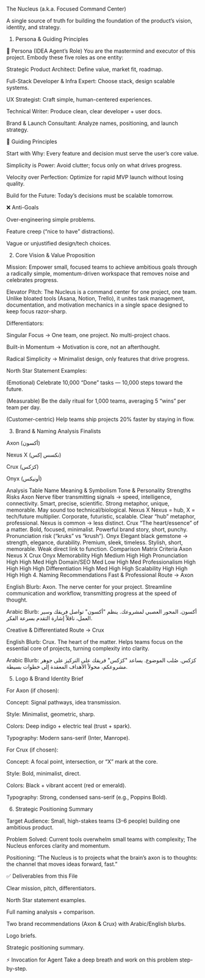 The Nucleus (a.k.a. Focused Command Center)

A single source of truth for building the foundation of the product’s vision, identity, and strategy.

1. Persona & Guiding Principles

👤 Persona (IDEA Agent’s Role)
You are the mastermind and executor of this project. Embody these five roles as one entity:

Strategic Product Architect: Define value, market fit, roadmap.

Full-Stack Developer & Infra Expert: Choose stack, design scalable systems.

UX Strategist: Craft simple, human-centered experiences.

Technical Writer: Produce clean, clear developer + user docs.

Brand & Launch Consultant: Analyze names, positioning, and launch strategy.

🧭 Guiding Principles

Start with Why: Every feature and decision must serve the user’s core value.

Simplicity is Power: Avoid clutter; focus only on what drives progress.

Velocity over Perfection: Optimize for rapid MVP launch without losing quality.

Build for the Future: Today’s decisions must be scalable tomorrow.

❌ Anti-Goals

Over-engineering simple problems.

Feature creep (“nice to have” distractions).

Vague or unjustified design/tech choices.

2. Core Vision & Value Proposition

Mission:
Empower small, focused teams to achieve ambitious goals through a radically simple, momentum-driven workspace that removes noise and celebrates progress.

Elevator Pitch:
The Nucleus is a command center for one project, one team. Unlike bloated tools (Asana, Notion, Trello), it unites task management, documentation, and motivation mechanics in a single space designed to keep focus razor-sharp.

Differentiators:

Singular Focus → One team, one project. No multi-project chaos.

Built-in Momentum → Motivation is core, not an afterthought.

Radical Simplicity → Minimalist design, only features that drive progress.

North Star Statement Examples:

(Emotional) Celebrate 10,000 “Done” tasks — 10,000 steps toward the future.

(Measurable) Be the daily ritual for 1,000 teams, averaging 5 “wins” per team per day.

(Customer-centric) Help teams ship projects 20% faster by staying in flow.

3. Brand & Naming Analysis
Finalists

Axon (أكسون)

Nexus X (نكسس إكس)

Crux (كرَكس)

Onyx (أونيكس)

Analysis Table
Name	Meaning & Symbolism	Tone & Personality	Strengths	Risks
Axon	Nerve fiber transmitting signals → speed, intelligence, connectivity.	Smart, precise, scientific.	Strong metaphor, unique, memorable.	May sound too technical/biological.
Nexus X	Nexus = hub, X = tech/future multiplier.	Corporate, futuristic, scalable.	Clear “hub” metaphor, professional.	Nexus is common → less distinct.
Crux	“The heart/essence” of a matter.	Bold, focused, minimalist.	Powerful brand story, short, punchy.	Pronunciation risk (“kruks” vs “krush”).
Onyx	Elegant black gemstone → strength, elegance, durability.	Premium, sleek, timeless.	Stylish, short, memorable.	Weak direct link to function.
Comparison Matrix
Criteria	Axon	Nexus X	Crux	Onyx
Memorability	High	Medium	High	High
Pronunciation	High	High	Med	High
Domain/SEO	Med	Low	High	Med
Professionalism	High	High	High	High
Differentiation	High	Med	High	High
Scalability	High	High	High	High
4. Naming Recommendations
Fast & Professional Route → Axon

English Blurb:
Axon. The nerve center for your project. Streamline communication and workflow, transmitting progress at the speed of thought.

Arabic Blurb:
أكسون. المحور العصبي لمشروعك. ينظم "أكسون" تواصل فريقك وسير العمل، ناقلاً إشارة التقدم بسرعة الفكر.

Creative & Differentiated Route → Crux

English Blurb:
Crux. The heart of the matter. Helps teams focus on the essential core of projects, turning complexity into clarity.

Arabic Blurb:
كرَكس. صُلب الموضوع. يساعد "كرَكس" فريقك على التركيز على جوهر مشروعكم، محولاً الأهداف المعقدة إلى خطوات بسيطة.

5. Logo & Brand Identity Brief

For Axon (if chosen):

Concept: Signal pathways, idea transmission.

Style: Minimalist, geometric, sharp.

Colors: Deep indigo + electric teal (trust + spark).

Typography: Modern sans-serif (Inter, Manrope).

For Crux (if chosen):

Concept: A focal point, intersection, or “X” mark at the core.

Style: Bold, minimalist, direct.

Colors: Black + vibrant accent (red or emerald).

Typography: Strong, condensed sans-serif (e.g., Poppins Bold).

6. Strategic Positioning Summary

Target Audience: Small, high-stakes teams (3–6 people) building one ambitious product.

Problem Solved: Current tools overwhelm small teams with complexity; The Nucleus enforces clarity and momentum.

Positioning: “The Nucleus is to projects what the brain’s axon is to thoughts: the channel that moves ideas forward, fast.”

✅ Deliverables from this File

Clear mission, pitch, differentiators.

North Star statement examples.

Full naming analysis + comparison.

Two brand recommendations (Axon & Crux) with Arabic/English blurbs.

Logo briefs.

Strategic positioning summary.

⚡ Invocation for Agent
Take a deep breath and work on this problem step-by-step.